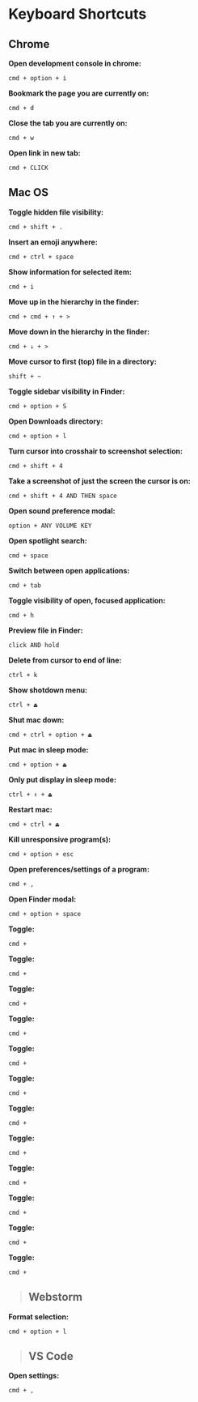 <!----------------------------------------------------------
@@@  @@@   @@@@@@   @@@@@@@    @@@@@@        @@@   @@@@@@
@@@@ @@@  @@@@@@@@  @@@@@@@@  @@@@@@@@       @@@  @@@@@@@@
@@!@!@@@  @@!  @@@  @@!  @@@  @@!  @@@       @@!  @@!  @@@
!@!!@!@!  !@!  @!@  !@!  @!@  !@!  @!@       !@!  !@!  @!@
@!@ !!@!  @!@  !@!  @!@  !@!  @!@  !@!       !!@  @!@  !@!
!@!  !!!  !@!  !!!  !@!  !!!  !@!  !!!       !!!  !@!  !!!
!!:  !!!  !!:  !!!  !!:  !!!  !!:  !!!       !!:  !!:  !!!
:!:  !:!  :!:  !:!  :!:  !:!  :!:  !:!  !!:  :!:  :!:  !:!
 ::   ::  ::::: ::   :::: ::  ::::: ::  ::: : ::  ::::: ::
::    :    : :  :   :: :  :    : :  :    : :::     : :  :
------------------------------------------------------------>

<!-- Addintional notes: https://support.apple.com/en-us/HT201236 -->

# **Keyboard Shortcuts**

## **Chrome**

**Open development console in chrome:**
```
cmd + option + i
```

**Bookmark the page you are currently on:**
```
cmd + d
```

**Close the tab you are currently on:**
```
cmd + w
```

**Open link in new tab:**
```
cmd + CLICK
```


## **Mac OS**

**Toggle hidden file visibility:**
```
cmd + shift + .
```

**Insert an emoji anywhere:**
```
cmd + ctrl + space
```

**Show information for selected item:**
```
cmd + i
```

**Move up in the hierarchy in the finder:**
```
cmd + cmd + ↑ + >
```

**Move down in the hierarchy in the finder:**
```
cmd + ↓ + >
```

**Move cursor to first (top) file in a directory:**
```
shift + ~
```

**Toggle sidebar visibility in Finder:**
```
cmd + option + S
```

**Open Downloads directory:**
```
cmd + option + l
```

**Turn cursor into crosshair to screenshot selection:**
```
cmd + shift + 4
```

**Take a screenshot of just the screen the cursor is on:**
```
cmd + shift + 4 AND THEN space
```

**Open sound preference modal:**
```
option + ANY VOLUME KEY
```

**Open spotlight search:**
```
cmd + space
```

**Switch between open applications:**
```
cmd + tab
```

**Toggle visibility of open, focused application:**
```
cmd + h
```

**Preview file in Finder:**
```
click AND hold
```

**Delete from cursor to end of line:**
```
ctrl + k
```

**Show shotdown menu:**
```
ctrl + ⏏︎
```

**Shut mac down:**
```
cmd + ctrl + option + ⏏︎
```

**Put mac in sleep mode:**
```
cmd + option + ⏏︎
```

**Only put display in sleep mode:**
```
ctrl + ↑ + ⏏︎
```

**Restart mac:**
```
cmd + ctrl + ⏏︎
```

**Kill unresponsive program(s):**
```
cmd + option + esc
```

**Open preferences/settings of a program:**
```
cmd + ,
```

**Open Finder modal:**
```
cmd + option + space
```

**Toggle:**
```
cmd +
```

**Toggle:**
```
cmd +
```

**Toggle:**
```
cmd +
```

**Toggle:**
```
cmd +
```

**Toggle:**
```
cmd +
```

**Toggle:**
```
cmd +
```

**Toggle:**
```
cmd +
```

**Toggle:**
```
cmd +
```

**Toggle:**
```
cmd +
```

**Toggle:**
```
cmd +
```

**Toggle:**
```
cmd +
```

**Toggle:**
```
cmd +
```

>## **Webstorm**

**Format selection:**
```
cmd + option + l
```

>## **VS Code**

**Open settings:**
```
cmd + ,
```